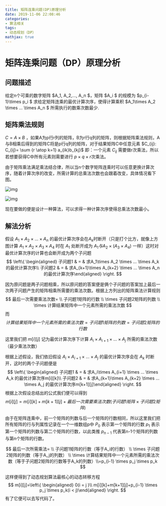 ```yaml
---
title: 矩阵连乘问题(DP)原理分析
date: 2019-11-06 22:08:46
categories: 
- 算法相关
tags:
- 动态规划（DP）
mathjax: true
---
```


# 矩阵连乘问题（DP）原理分析

## 问题描述

给定n个可乘的数字矩阵 $A_1, A_2,..., A_n $，矩阵 $A_i $ 的规模为 $p_{i-1}\times p_i $ 求给定矩阵连乘的最优计算次序，使得计算乘积 $A_1\times A_2 \times ... \times A_n $ 所需执行的数乘次数最少.

## 矩阵乘法规则
$C=A\times B$ ，如果A为p行r列的矩阵，B为r行q列的矩阵，则根据矩阵乘法规则，A与B相乘后得到的矩阵C将是p行q列的矩阵，对于结果矩阵C中任意元素 $C_{ij}: C_{ij}= \sum {r \atop k=1} a_{ik}b_{kj}$ 即：一个元素 $C_{ij}$ 需要做r次乘法，所以若想要获得C中所有元素则需要进行 $p \times q \times r$次乘法。

由于矩阵乘法满足乘法结合律，所以当n个数字矩阵连乘时可以任意更换计算次序，随着计算次序的改变，所需计算的总乘法次数也会跟着改变，具体情况看下图。

![img](计算次序1.png)

![img](计算次序2.png)

现在要做的便是设计一种算法，可以求得一种计算次序使得总乘法次数最小。

## 解法分析
假设 $A_1\times A_2 \times ... \times A_n$ 的最优计算次序会在$A_k$时断开（只是打个比方，就像上方图计算 $A_1 \times A_2 \times A_3 \times A_4$ 时在 $A_1$ 处断开成为 $A_1与A_2 \times (A_3\times A_4)$ 一样）这时对最优计算次序的计算也会断开成为两个子问题 
$$
\left\{ \begin{aligned} 子问题1 & = & 求A_1\times A_2 \times ... \times A_k 的最优计算次序\\ 子问题2 & = & 求A_{k+1}\times A_{k+2} \times ... \times A_n 的最优计算次序\end{aligned} \right. 
$$ 

因为原问题是两子问题相乘，所以原问题的答案便是俩个子问题的答案加上最后一次两子问题产生的矩阵相乘所需要的乘法次数。根据上方列出的矩阵乘法计算规则 
$$
最后一次需要乘法次数= \\ 子问题1矩阵的行数 \\ \times 子问题2矩阵的列数 \\ \times 计算结果矩阵中一个元素所需的乘法次数
$$
而
$$
计算结果矩阵中一个元素所需的乘法次数=子问题1矩阵的列数=子问题2矩阵的行数
$$

这里我们把 $m[i][j]$ 记为最优计算次序下计算 $A_i \times A_{i+1} \times ... \times A_j$ 所需的乘法次数（最少乘法次数）

根据上述假设，我们依旧假设 $A_i \times A_{i+1} \times ... \times A_j$ 的最优计算次序会在 $A_k$ 时断开，这时的两个子问题便是 
$$  \left\{ \begin{aligned} 子问题1 & = & 求A_i\times A_{i+1} \times ... \times A_k 的最优计算次序m[i][k]\\ 子问题2 & = & 求A_{k+1}\times A_{k+2} \times ... \times A_j 的最优计算次序m[k+1][j]\end{aligned} \right. $$
根据上次假设总结出的公式我们便可以得到 
$$m[i][j]=m[i][k]+m[k+1][j]+最后一次需要乘法次数(子问题1矩阵\times 子问题2矩阵)$$

由于在矩阵连乘中，前一个矩阵的列数与后一个矩阵的行数相同，所以这里我们把所有矩阵的行与列属性记录在一个一维数组p中 $P_0$ 表示第一个矩阵的行数 $p_1$ 表示第一个矩阵的列数与第二个矩阵的行数，以此类推 $p_{n-1}$ 代表第n-1个矩阵的列数与第n个矩阵的行​数。

$$
最后一次所需乘法= \\ 子问题1矩阵的行数（等于A_i的行数） \\ \times 子问题2矩阵的列数（等于A_j的列数） \\ \times 计算结果矩阵中一个元素所需的乘法次数（等于子问题2矩阵的行数等于A_k的列数）\\=p_{i-1} \times p_j \times p_k
$$

这样便得到了动态规划算法最核心的动态转移方程
$$
m[i][j]=\left\{ \begin{aligned} 0(i = j )\\ m[i][k]+m[k+1][j]+p_{i-1} \times p_j \times p_k(i < j)\end{aligned} \right.
$$
有了它便可以去写代码了。